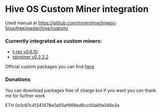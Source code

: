 # Hive OS Custom Miner integration

Used manual at https://github.com/minershive/hiveos-linux/tree/master/hive/custom/

### Currently integrated as custom miners:
* [t-rex v0.6.10](https://github.com/HaloGenius/hiveos-custom-miner/releases/tag/t-rex-v0.6.10)
* [tdxminer v0.2.2.2](https://github.com/HaloGenius/hiveos-custom-miner/releases/tag/tdxminer-v0.2.2.2)

Official custom packages you can find [here](http://download.hiveos.farm/custom/)

### Donations
You can download packages free of charge but if you want you can thank me for further work

ETH 0x1c87c41241478e0a55af669ed9cc00a6fa046e2e
